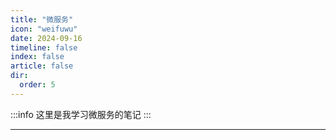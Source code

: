 ```yaml
---
title: "微服务"
icon: "weifuwu"
date: 2024-09-16
timeline: false
index: false
article: false
dir:
  order: 5
---
```


:::info
这里是我学习微服务的笔记
:::

---

<Catalog />

